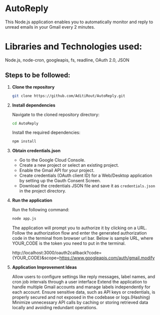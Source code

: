 # AutoReply

This Node.js application enables you to automatically monitor and reply to unread emails in your Gmail every 2 minutes.

# Libraries and Technologies used:
  Node.js,
  node-cron,
  googleapis,
  fs,
  readline,
  OAuth 2.0,
  JSON

## Steps to be followed:

1. **Clone the repository**

   ```bash
   git clone https://github.com/AditiRout/AutoReply.git
   ```

2. **Install dependencies**

   Navigate to the cloned repository directory:

   ```bash
   cd AutoReply
   ```

   Install the required dependencies:

   ```bash
   npm install
   ```

3. **Obtain credentials.json**

   - Go to the Google Cloud Console.
   - Create a new project or select an existing project.
   - Enable the Gmail API for your project.
   - Create credentials (OAuth client ID) for a Web/Desktop application by setting up the Oauth Consent Screen.
   - Download the credentials JSON file and save it as `credentials.json` in the project directory.

4. **Run the application**

   Run the following command:

   ```bash
   node app.js
   ```

   The application will prompt you to authorize it by clicking on a URL. Follow the authorization flow and enter the generated authorization code in the terminal from browser url bar.
   Below is sample URL, where YOUR_CODE is the token you need to put in the terminal.
   
   http://localhost:3000/oauth2callback?code={YOUR_CODE}&scope=https://www.googleapis.com/auth/gmail.modify

5. **Application Improvement Ideas**

   Allow users to configure settings like reply messages, label names, and cron job intervals through a user interface 
   Extend the application to handle multiple Gmail accounts and manage labels independently for each account.
   Ensure sensitive data, such as API keys or credentials, is properly secured and not exposed in the codebase or logs.(Hashing)
   Minimize unnecessary API calls by caching or storing retrieved data locally and avoiding redundant operations.

